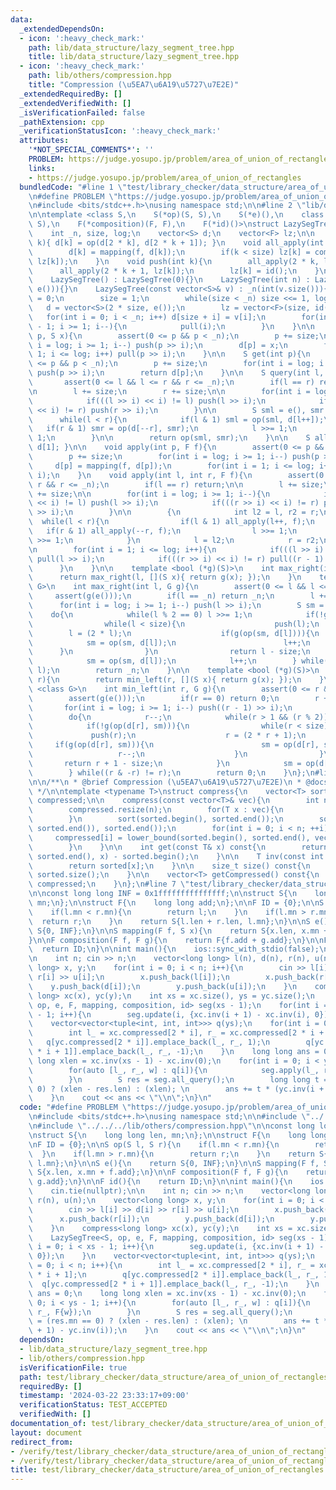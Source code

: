 ```yaml
---
data:
  _extendedDependsOn:
  - icon: ':heavy_check_mark:'
    path: lib/data_structure/lazy_segment_tree.hpp
    title: lib/data_structure/lazy_segment_tree.hpp
  - icon: ':heavy_check_mark:'
    path: lib/others/compression.hpp
    title: "Compression (\u5EA7\u6A19\u5727\u7E2E)"
  _extendedRequiredBy: []
  _extendedVerifiedWith: []
  _isVerificationFailed: false
  _pathExtension: cpp
  _verificationStatusIcon: ':heavy_check_mark:'
  attributes:
    '*NOT_SPECIAL_COMMENTS*': ''
    PROBLEM: https://judge.yosupo.jp/problem/area_of_union_of_rectangles
    links:
    - https://judge.yosupo.jp/problem/area_of_union_of_rectangles
  bundledCode: "#line 1 \"test/library_checker/data_structure/area_of_union_of_rectangles.test.cpp\"\
    \n#define PROBLEM \"https://judge.yosupo.jp/problem/area_of_union_of_rectangles\"\
    \n#include <bits/stdc++.h>\nusing namespace std;\n\n#line 2 \"lib/data_structure/lazy_segment_tree.hpp\"\
    \n\ntemplate <class S,\n    S(*op)(S, S),\n    S(*e)(),\n    class F,\n    S(*mapping)(F,\
    \ S),\n    F(*composition)(F, F),\n    F(*id)()>\nstruct LazySegTree{\nprivate:\n\
    \    int _n, size, log;\n    vector<S> d;\n    vector<F> lz;\n\n    void pull(int\
    \ k){ d[k] = op(d[2 * k], d[2 * k + 1]); }\n    void all_apply(int k, F f){\n\
    \        d[k] = mapping(f, d[k]);\n        if(k < size) lz[k] = composition(f,\
    \ lz[k]);\n    }\n    void push(int k){\n        all_apply(2 * k, lz[k]);\n  \
    \      all_apply(2 * k + 1, lz[k]);\n        lz[k] = id();\n    }\n\npublic:\n\
    \    LazySegTree() : LazySegTree(0){}\n    LazySegTree(int n) : LazySegTree(vector<S>(n,\
    \ e())){}\n    LazySegTree(const vector<S>& v) : _n(int(v.size())){\n        log\
    \ = 0;\n        size = 1;\n        while(size < _n) size <<= 1, log++;\n     \
    \   d = vector<S>(2 * size, e());\n        lz = vector<F>(size, id());\n     \
    \   for(int i = 0; i < _n; i++) d[size + i] = v[i];\n        for(int i = size\
    \ - 1; i >= 1; i--){\n            pull(i);\n        }\n    }\n\n    void update(int\
    \ p, S x){\n        assert(0 <= p && p < _n);\n        p += size;\n        for(int\
    \ i = log; i >= 1; i--) push(p >> i);\n        d[p] = x;\n        for(int i =\
    \ 1; i <= log; i++) pull(p >> i);\n    }\n\n    S get(int p){\n        assert(0\
    \ <= p && p < _n);\n        p += size;\n        for(int i = log; i >= 1; i--)\
    \ push(p >> i);\n        return d[p];\n    }\n\n    S query(int l, int r){\n \
    \       assert(0 <= l && l <= r && r <= _n);\n        if(l == r) return e();\n\
    \n        l += size;\n        r += size;\n\n        for(int i = log; i >= 1; i--){\n\
    \            if(((l >> i) << i) != l) push(l >> i);\n            if(((r >> i)\
    \ << i) != r) push(r >> i);\n        }\n\n        S sml = e(), smr = e();\n  \
    \      while(l < r){\n            if(l & 1) sml = op(sml, d[l++]);\n         \
    \   if(r & 1) smr = op(d[--r], smr);\n            l >>= 1;\n            r >>=\
    \ 1;\n        }\n\n        return op(sml, smr);\n    }\n\n    S all_query(){ return\
    \ d[1]; }\n\n    void apply(int p, F f){\n        assert(0 <= p && p < _n);\n\
    \        p += size;\n        for(int i = log; i >= 1; i--) push(p >> i);\n   \
    \     d[p] = mapping(f, d[p]);\n        for(int i = 1; i <= log; i++) pull(p >>\
    \ i);\n    }\n    void apply(int l, int r, F f){\n        assert(0 <= l && l <=\
    \ r && r <= _n);\n        if(l == r) return;\n\n        l += size;\n        r\
    \ += size;\n\n        for(int i = log; i >= 1; i--){\n            if(((l >> i)\
    \ << i) != l) push(l >> i);\n            if(((r >> i) << i) != r) push((r - 1)\
    \ >> i);\n        }\n\n        {\n            int l2 = l, r2 = r;\n          \
    \  while(l < r){\n                if(l & 1) all_apply(l++, f);\n             \
    \   if(r & 1) all_apply(--r, f);\n                l >>= 1;\n                r\
    \ >>= 1;\n            }\n            l = l2;\n            r = r2;\n        }\n\
    \n        for(int i = 1; i <= log; i++){\n            if(((l >> i) << i) != l)\
    \ pull(l >> i);\n            if(((r >> i) << i) != r) pull((r - 1) >> i);\n  \
    \      }\n    }\n\n    template <bool (*g)(S)>\n    int max_right(int l){\n  \
    \      return max_right(l, [](S x){ return g(x); });\n    }\n    template <class\
    \ G>\n    int max_right(int l, G g){\n        assert(0 <= l && l <= _n);\n   \
    \     assert(g(e()));\n        if(l == _n) return _n;\n        l += size;\n  \
    \      for(int i = log; i >= 1; i--) push(l >> i);\n        S sm = e();\n    \
    \    do{\n            while(l % 2 == 0) l >>= 1;\n            if(!g(op(sm, d[l]))){\n\
    \                while(l < size){\n                    push(l);\n            \
    \        l = (2 * l);\n                    if(g(op(sm, d[l]))){\n            \
    \            sm = op(sm, d[l]);\n                        l++;\n              \
    \      }\n                }\n                return l - size;\n            }\n\
    \            sm = op(sm, d[l]);\n            l++;\n        } while((l & -l) !=\
    \ l);\n        return _n;\n    }\n\n    template <bool (*g)(S)>\n    int min_left(int\
    \ r){\n        return min_left(r, [](S x){ return g(x); });\n    }\n    template\
    \ <class G>\n    int min_left(int r, G g){\n        assert(0 <= r && r <= _n);\n\
    \        assert(g(e()));\n        if(r == 0) return 0;\n        r += size;\n \
    \       for(int i = log; i >= 1; i--) push((r - 1) >> i);\n        S sm = e();\n\
    \        do{\n            r--;\n            while(r > 1 && (r % 2)) r >>= 1;\n\
    \            if(!g(op(d[r], sm))){\n                while(r < size){\n       \
    \             push(r);\n                    r = (2 * r + 1);\n               \
    \     if(g(op(d[r], sm))){\n                        sm = op(d[r], sm);\n     \
    \                   r--;\n                    }\n                }\n         \
    \       return r + 1 - size;\n            }\n            sm = op(d[r], sm);\n\
    \        } while((r & -r) != r);\n        return 0;\n    }\n};\n#line 2 \"lib/others/compression.hpp\"\
    \n\n/**\n * @brief Compression (\u5EA7\u6A19\u5727\u7E2E)\n * @docs docs/others/compression.md\n\
    \ */\n\ntemplate <typename T>\nstruct compress{\n    vector<T> sorted;\n    vector<int>\
    \ compressed;\n\n    compress(const vector<T>& vec){\n        int n = vec.size();\n\
    \        compressed.resize(n);\n        for(T x : vec){\n            sorted.emplace_back(x);\n\
    \        }\n        sort(sorted.begin(), sorted.end());\n        sorted.erase(unique(sorted.begin(),\
    \ sorted.end()), sorted.end());\n        for(int i = 0; i < n; ++i){\n       \
    \     compressed[i] = lower_bound(sorted.begin(), sorted.end(), vec[i]) - sorted.begin();\n\
    \        }\n    }\n\n    int get(const T& x) const{\n        return lower_bound(sorted.begin(),\
    \ sorted.end(), x) - sorted.begin();\n    }\n\n    T inv(const int x) const{\n\
    \        return sorted[x];\n    }\n\n    size_t size() const{\n        return\
    \ sorted.size();\n    }\n\n    vector<T> getCompressed() const{\n        return\
    \ compressed;\n    }\n};\n#line 7 \"test/library_checker/data_structure/area_of_union_of_rectangles.test.cpp\"\
    \n\nconst long long INF = 0x1fffffffffffffff;\n\nstruct S{\n    long long len,\
    \ mn;\n};\n\nstruct F{\n    long long add;\n};\n\nF ID = {0};\n\nS op(S l, S r){\n\
    \    if(l.mn < r.mn){\n        return l;\n    }\n    if(l.mn > r.mn){\n      \
    \  return r;\n    }\n    return S{l.len + r.len, l.mn};\n}\n\nS e(){\n    return\
    \ S{0, INF};\n}\n\nS mapping(F f, S x){\n    return S{x.len, x.mn + f.add};\n\
    }\n\nF composition(F f, F g){\n    return F{f.add + g.add};\n}\n\nF id(){\n  \
    \  return ID;\n}\n\nint main(){\n    ios::sync_with_stdio(false);\n    cin.tie(nullptr);\n\
    \n    int n; cin >> n;\n    vector<long long> l(n), d(n), r(n), u(n);\n    vector<long\
    \ long> x, y;\n    for(int i = 0; i < n; i++){\n        cin >> l[i] >> d[i] >>\
    \ r[i] >> u[i];\n        x.push_back(l[i]);\n        x.push_back(r[i]);\n    \
    \    y.push_back(d[i]);\n        y.push_back(u[i]);\n    }\n    compress<long\
    \ long> xc(x), yc(y);\n    int xs = xc.size(), ys = yc.size();\n    LazySegTree<S,\
    \ op, e, F, mapping, composition, id> seg(xs - 1);\n    for(int i = 0; i < xs\
    \ - 1; i++){\n        seg.update(i, {xc.inv(i + 1) - xc.inv(i), 0});\n    }\n\
    \    vector<vector<tuple<int, int, int>>> q(ys);\n    for(int i = 0; i < n; i++){\n\
    \        int l_ = xc.compressed[2 * i], r_ = xc.compressed[2 * i + 1];\n     \
    \   q[yc.compressed[2 * i]].emplace_back(l_, r_, 1);\n        q[yc.compressed[2\
    \ * i + 1]].emplace_back(l_, r_, -1);\n    }\n    long long ans = 0;\n    long\
    \ long xlen = xc.inv(xs - 1) - xc.inv(0);\n    for(int i = 0; i < ys - 1; i++){\n\
    \        for(auto [l_, r_, w] : q[i]){\n            seg.apply(l_, r_, F{w});\n\
    \        }\n        S res = seg.all_query();\n        long long t = (res.mn ==\
    \ 0) ? (xlen - res.len) : (xlen); \n        ans += t * (yc.inv(i + 1) - yc.inv(i));\n\
    \    }\n    cout << ans << \"\\n\";\n}\n"
  code: "#define PROBLEM \"https://judge.yosupo.jp/problem/area_of_union_of_rectangles\"\
    \n#include <bits/stdc++.h>\nusing namespace std;\n\n#include \"../../../lib/data_structure/lazy_segment_tree.hpp\"\
    \n#include \"../../../lib/others/compression.hpp\"\n\nconst long long INF = 0x1fffffffffffffff;\n\
    \nstruct S{\n    long long len, mn;\n};\n\nstruct F{\n    long long add;\n};\n\
    \nF ID = {0};\n\nS op(S l, S r){\n    if(l.mn < r.mn){\n        return l;\n  \
    \  }\n    if(l.mn > r.mn){\n        return r;\n    }\n    return S{l.len + r.len,\
    \ l.mn};\n}\n\nS e(){\n    return S{0, INF};\n}\n\nS mapping(F f, S x){\n    return\
    \ S{x.len, x.mn + f.add};\n}\n\nF composition(F f, F g){\n    return F{f.add +\
    \ g.add};\n}\n\nF id(){\n    return ID;\n}\n\nint main(){\n    ios::sync_with_stdio(false);\n\
    \    cin.tie(nullptr);\n\n    int n; cin >> n;\n    vector<long long> l(n), d(n),\
    \ r(n), u(n);\n    vector<long long> x, y;\n    for(int i = 0; i < n; i++){\n\
    \        cin >> l[i] >> d[i] >> r[i] >> u[i];\n        x.push_back(l[i]);\n  \
    \      x.push_back(r[i]);\n        y.push_back(d[i]);\n        y.push_back(u[i]);\n\
    \    }\n    compress<long long> xc(x), yc(y);\n    int xs = xc.size(), ys = yc.size();\n\
    \    LazySegTree<S, op, e, F, mapping, composition, id> seg(xs - 1);\n    for(int\
    \ i = 0; i < xs - 1; i++){\n        seg.update(i, {xc.inv(i + 1) - xc.inv(i),\
    \ 0});\n    }\n    vector<vector<tuple<int, int, int>>> q(ys);\n    for(int i\
    \ = 0; i < n; i++){\n        int l_ = xc.compressed[2 * i], r_ = xc.compressed[2\
    \ * i + 1];\n        q[yc.compressed[2 * i]].emplace_back(l_, r_, 1);\n      \
    \  q[yc.compressed[2 * i + 1]].emplace_back(l_, r_, -1);\n    }\n    long long\
    \ ans = 0;\n    long long xlen = xc.inv(xs - 1) - xc.inv(0);\n    for(int i =\
    \ 0; i < ys - 1; i++){\n        for(auto [l_, r_, w] : q[i]){\n            seg.apply(l_,\
    \ r_, F{w});\n        }\n        S res = seg.all_query();\n        long long t\
    \ = (res.mn == 0) ? (xlen - res.len) : (xlen); \n        ans += t * (yc.inv(i\
    \ + 1) - yc.inv(i));\n    }\n    cout << ans << \"\\n\";\n}\n"
  dependsOn:
  - lib/data_structure/lazy_segment_tree.hpp
  - lib/others/compression.hpp
  isVerificationFile: true
  path: test/library_checker/data_structure/area_of_union_of_rectangles.test.cpp
  requiredBy: []
  timestamp: '2024-03-22 23:33:17+09:00'
  verificationStatus: TEST_ACCEPTED
  verifiedWith: []
documentation_of: test/library_checker/data_structure/area_of_union_of_rectangles.test.cpp
layout: document
redirect_from:
- /verify/test/library_checker/data_structure/area_of_union_of_rectangles.test.cpp
- /verify/test/library_checker/data_structure/area_of_union_of_rectangles.test.cpp.html
title: test/library_checker/data_structure/area_of_union_of_rectangles.test.cpp
---
```

